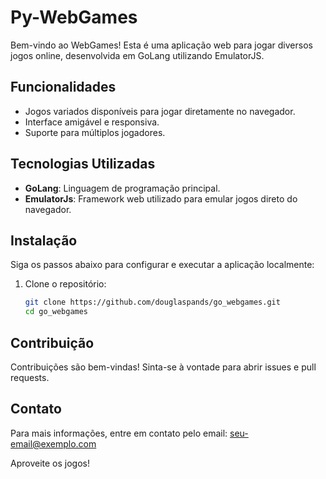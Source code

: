 # Py-WebGames

Bem-vindo ao WebGames! Esta é uma aplicação web para jogar diversos jogos online, desenvolvida em GoLang utilizando EmulatorJS.

## Funcionalidades

- Jogos variados disponíveis para jogar diretamente no navegador.
- Interface amigável e responsiva.
- Suporte para múltiplos jogadores.

## Tecnologias Utilizadas

- **GoLang**: Linguagem de programação principal.
- **EmulatorJs**: Framework web utilizado para emular jogos direto do navegador.

## Instalação

Siga os passos abaixo para configurar e executar a aplicação localmente:

1. Clone o repositório:
    ```bash
    git clone https://github.com/douglaspands/go_webgames.git
    cd go_webgames
    ```

## Contribuição

Contribuições são bem-vindas! Sinta-se à vontade para abrir issues e pull requests.

## Contato

Para mais informações, entre em contato pelo email: seu-email@exemplo.com

Aproveite os jogos!